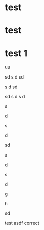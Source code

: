 # test

# test

# test 1


























uu

sd
s
d
sd



s
d
sd

sd
s
d
s
d

s

d

s

d

sd

s

d

s

d


g

h

sd

test
asdf
correct

